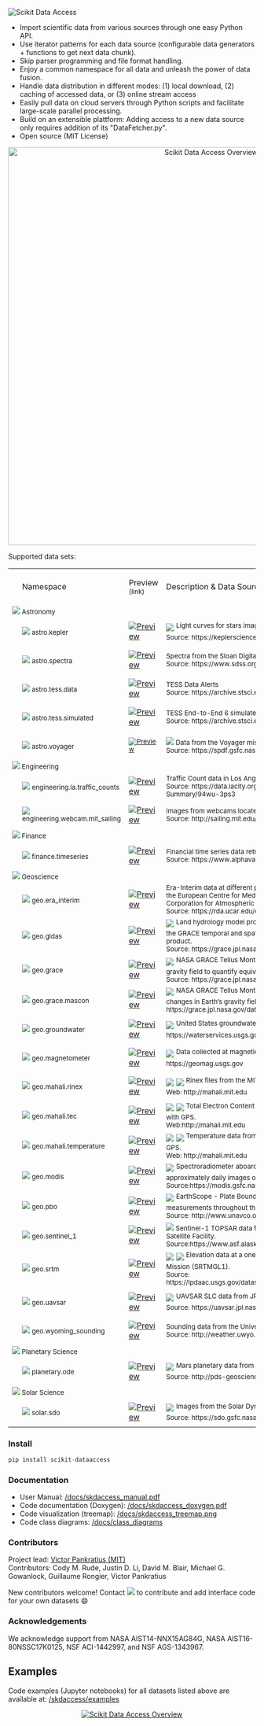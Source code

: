 <p align="left">
  <img alt="Scikit Data Access" src="https://github.com/MITHaystack/scikit-dataaccess/raw/master/skdaccess/docs/images/skdaccess_logo360x100.png"/>
</p>

- Import scientific data from various sources through one easy Python API.
- Use iterator patterns for each data source (configurable data generators + functions to get next data chunk).
- Skip parser programming and file format handling.
- Enjoy a common namespace for all data and unleash the power of data fusion.
- Handle data distribution in different modes: (1) local download, (2) caching of accessed data, or (3) online stream access
- Easily pull data on cloud servers through Python scripts and facilitate large-scale parallel processing.
- Build on an extensible plattform: Adding access to a new data source only requires addition of its "DataFetcher.py".   
- Open source (MIT License)

<p align="center">
  <img alt="Scikit Data Access Overview" src="https://github.com/MITHaystack/scikit-dataaccess/raw/master/skdaccess/docs/images/skdaccess_overviewdiag.png" width="810"/>
</p>

Supported data sets:

<table>

 <tr>
  <td>
  <p><o:p>&nbsp;</o:p></p>
  </td>
   <!-- namespace -->
  <td width=200>
  <p>Namespace</p>
  </td>
   <!-- preview -->
  <td width=63>
    <p><span>Preview<br><sup>(link)</sup></span></p>
  </td>
   <!-- description -->
  <td width=500>
  <p><span>Description & Data Source</span></p>
  </td>
 </tr>

 <!--- HEADER ENTRY ---------------------------------->
 <tr>
  <td colspan=4><sup> 
  <img src=https://github.com/MITHaystack/scikit-dataaccess/raw/master/skdaccess/docs/images/icon_astro.png>  Astronomy
  </sup>  
  </td>
 </tr>

 <!--- ENTRY ---------------------------------->
 <tr>
  <td width=2>
  <p><o:p>&nbsp;</o:p></p>
  </td>
  
   <!-- namespace -->
  <td width=200>
  <sup>
  <img src=https://github.com/MITHaystack/scikit-dataaccess/raw/master/skdaccess/docs/images/icon_astro.png> 
         astro.kepler 
  </sup>
  </td>
  
   <!-- preview -->
  <td width=63>
  <a href="https://github.com/MITHaystack/scikit-dataaccess/blob/master/skdaccess/examples/Demo_Kepler.ipynb"><img alt="Preview" src="https://github.com/MITHaystack/scikit-dataaccess/raw/master/skdaccess/docs/images/icon_skdaccess.astro.kepler.png"/></a>  
  </td>
   
   <!-- description -->
  <td width=500>
   <img src="https://github.com/MITHaystack/scikit-dataaccess/raw/master/skdaccess/docs/images/icon_datasource_logo_nasa.png" /> <sup> Light curves for stars imaged by the NASA Kepler Space Telescope <br>Source: https://keplerscience.arc.nasa.gov</sup> 
  </td>
 </tr>
 

  <!--- ENTRY ---------------------------------->
 <tr>
  <td width=2>
  <p><o:p>&nbsp;</o:p></p>
  </td>

   <!-- namespace -->
  <td width=200>
  <sup>
  <img src=https://github.com/MITHaystack/scikit-dataaccess/raw/master/skdaccess/docs/images/icon_astro.png>
         astro.spectra
  </sup>
  </td>

   <!-- preview -->
  <td width=63>
  <a href="https://github.com/MITHaystack/scikit-dataaccess/blob/master/skdaccess/examples/Demo_SDSS_Spectra.ipynb"><img alt="Preview" src="https://github.com/MITHaystack/scikit-dataaccess/raw/master/skdaccess/docs/images/icon_skdaccess.astro.spectra.png"/></a>
  </td>

   <!-- description -->
  <td width=500>
   <sup> Spectra from the Sloan Digital Sky Survey <br>Source: https://www.sdss.org/dr14/spectro/ </sup>
  </td>
 </tr>


  <!--- ENTRY ---------------------------------->
 <tr>
  <td width=2>
  <p><o:p>&nbsp;</o:p></p>
  </td>

   <!-- namespace -->
  <td width=200>
  <sup>
  <img src=https://github.com/MITHaystack/scikit-dataaccess/raw/master/skdaccess/docs/images/icon_astro.png>
         astro.tess.data
  </sup>
  </td>

   <!-- preview -->
  <td width=63>
  <a href="https://github.com/MITHaystack/scikit-dataaccess/blob/master/skdaccess/examples/Demo_TESS_Data_Alerts.ipynb"><img alt="Preview" src="https://github.com/MITHaystack/scikit-dataaccess/raw/master/skdaccess/docs/images/icon_skdaccess.astro.tess.data"/></a>
  </td>

   <!-- description -->
  <td width=500>
   <sup> TESS Data Alerts <br>Source: https://archive.stsci.edu/prepds/tess-data-alerts/ </sup>
  </td>
 </tr>

  <!--- ENTRY ---------------------------------->
 <tr>
  <td width=2>
  <p><o:p>&nbsp;</o:p></p>
  </td>

   <!-- namespace -->
  <td width=200>
  <sup>
  <img src=https://github.com/MITHaystack/scikit-dataaccess/raw/master/skdaccess/docs/images/icon_astro.png>
         astro.tess.simulated
  </sup>
  </td>

   <!-- preview -->
  <td width=63>
  <a href="https://github.com/MITHaystack/scikit-dataaccess/blob/master/skdaccess/examples/Demo_TESS_Simulated_Data.ipynb"><img alt="Preview" src="https://github.com/MITHaystack/scikit-dataaccess/raw/master/skdaccess/docs/images/icon_skdaccess.astro.tess.simulated"/></a>
  </td>

   <!-- description -->
  <td width=500>
   <sup> TESS End-to-End 6 simulated data <br>Source: https://archive.stsci.edu/prepds/tess-data-alerts/ </sup>
  </td>
 </tr>

  <!--- ENTRY ---------------------------------->
 <tr>
  <td width=2>
  <p><o:p>&nbsp;</o:p></p>
  </td>
  
   <!-- namespace -->
  <td width=200><sup> 
  <img src=https://github.com/MITHaystack/scikit-dataaccess/raw/master/skdaccess/docs/images/icon_astro.png> astro.voyager 
  </sup> 
  </td>
  
   <!-- preview -->
  <td width=63><sup> 
  <a href="https://github.com/MITHaystack/scikit-dataaccess/blob/master/skdaccess/examples/Demo_Voyager.ipynb"><img alt="Preview" src="https://github.com/MITHaystack/scikit-dataaccess/raw/master/skdaccess/docs/images/icon_skdaccess.astro.voyager.png"/></a>
  </sup> 
  </td>
   
   <!-- description -->
  <td width=500>
  <sup> 
   <img src="https://github.com/MITHaystack/scikit-dataaccess/raw/master/skdaccess/docs/images/icon_datasource_logo_nasa.png" /> Data from the Voyager mission. <br> Source: https://spdf.gsfc.nasa.gov/
  </sup> 
  </td>
 </tr>
 
  <!--- HEADER ENTRY ---------------------------------->
 <tr>
  <td colspan=4><sup> 
  <img src=https://github.com/MITHaystack/scikit-dataaccess/raw/master/skdaccess/docs/images/icon_engineering.png> Engineering
  </sup>
  </td>
 </tr>
 
  <!--- ENTRY ---------------------------------->
 <tr>
  <td width=2>
  <p><o:p>&nbsp;</o:p></p>
  </td>
  
   <!-- namespace -->
  <td width=200><sup> 
  <img src=https://github.com/MITHaystack/scikit-dataaccess/raw/master/skdaccess/docs/images/icon_engineering.png> engineering.la.traffic_counts 
  </sup> 
  </td>
  
   <!-- preview -->
  <td width=63>
  <a href="https://github.com/MITHaystack/scikit-dataaccess/blob/master/skdaccess/examples/Demo_Traffic_Counts.ipynb"><img alt="Preview" src="https://github.com/MITHaystack/scikit-dataaccess/raw/master/skdaccess/docs/images/icon_skdaccess.engineering.la.traffic_counts.png"/></a>  
  </td>
   
   <!-- description -->
  <td width=500><sup> 
   Traffic Count data in Los Angeles. <br> Source: https://data.lacity.org/A-Livable-and-Sustainable-City/LADOT-Traffic-Counts-Summary/94wu-3ps3
  <sup> 
  </td>
 </tr>
 
   <!--- ENTRY ---------------------------------->
 <tr>
  <td width=2>
  <p><o:p>&nbsp;</o:p></p>
  </td>

   <!-- namespace -->
  <td width=250><sup>
  <img src=https://github.com/MITHaystack/scikit-dataaccess/raw/master/skdaccess/docs/images/icon_engineering.png> engineering.webcam.mit_sailing
  </sup>
  </td>

   <!-- preview -->
  <td width=63>
  <a href="https://github.com/MITHaystack/scikit-dataaccess/blob/master/skdaccess/examples/Demo_Webcam_MIT_Sailing.ipynb"><img alt="Preview" src="https://github.com/MITHaystack/scikit-dataaccess/raw/master/skdaccess/docs/images/icon_skdaccess.engineering.webcam.mit_sailing.png"/></a>
  </td>

   <!-- description -->
  <td width=500><sup>
   Images from webcams located at the MIT Sailing Pavilion <br> Source: http://sailing.mit.edu/webcam.php
  <sup>
  </td>
 </tr>


 <!--- HEADER ENTRY ---------------------------------->
 <tr>
  <td colspan=4><sup>
  <img src=https://github.com/MITHaystack/scikit-dataaccess/raw/master/skdaccess/docs/images/icon_finance.png>  Finance
  </sup>
  </td>
 </tr>


 <!--- ENTRY ---------------------------------->
 <tr>
  <td width=2>
  <p><o:p>&nbsp;</o:p></p>
  </td>

   <!-- namespace -->
  <td width=200><sup>
  <img src=https://github.com/MITHaystack/scikit-dataaccess/raw/master/skdaccess/docs/images/icon_finance.png> finance.timeseries
  </sup>
  </td>

   <!-- preview -->
  <td width=63>
  <a href="https://github.com/MITHaystack/scikit-dataaccess/blob/master/skdaccess/examples/Demo_Finance_Time_Series.ipynb"><img alt="Preview" src="https://github.com/MITHaystack/scikit-dataaccess/raw/master/skdaccess/docs/images/icon_skdaccess.finance.timeseries.png"/></a>
  </td>

   <!-- description -->
  <td width=500><sup>
   Financial time series data retrieved using Alpha Vantage API. <br> Source: https://www.alphavantage.co/
   </sup>
  </td>
 </tr>



 <!--- HEADER ENTRY ---------------------------------->
 <tr>
  <td colspan=4><sup> 
  <img src=https://github.com/MITHaystack/scikit-dataaccess/raw/master/skdaccess/docs/images/icon_geo.png>  Geoscience
  </sup>  
  </td>
 </tr>

  <!--- ENTRY ---------------------------------->
 <tr>
  <td width=2>
  <p><o:p>&nbsp;</o:p></p>
  </td>
  
   <!-- namespace -->
  <td width=200>
  <sup> 
  <img src=https://github.com/MITHaystack/scikit-dataaccess/raw/master/skdaccess/docs/images/icon_geo.png>   geo.era_interim 
  </sup> 
  </td>
  
   <!-- preview -->
  <td width=63>
  <a href="https://github.com/MITHaystack/scikit-dataaccess/blob/master/skdaccess/examples/Demo_ERA_Interim.ipynb"><img alt="Preview" src="https://github.com/MITHaystack/scikit-dataaccess/raw/master/skdaccess/docs/images/icon_skdaccess.geo.era_interim.png"/></a>  
  </td>
   
   <!-- description -->
  <td width=500><sup> 
   Era-Interim data at different pressure values from <br/> the European Centre for Medium-Range Weather Forecasts accessed through the University Corporation for Atmospheric Research. <br> Source: https://rda.ucar.edu/datasets/ds627.0/
  </sup> 
  </td>
 </tr>
  

 <!--- ENTRY ---------------------------------->
 <tr>
  <td width=2>
  <p><o:p>&nbsp;</o:p></p>
  </td>
  
   <!-- namespace -->
  <td width=200><sup> 
  <img src=https://github.com/MITHaystack/scikit-dataaccess/raw/master/skdaccess/docs/images/icon_geo.png>   geo.gldas 
  </sup>  
  </td>
  
   <!-- preview -->
  <td width=63><a href="https://github.com/MITHaystack/scikit-dataaccess/blob/master/skdaccess/examples/Demo_GLDAS.ipynb"><img alt="Preview" src="https://github.com/MITHaystack/scikit-dataaccess/raw/master/skdaccess/docs/images/icon_skdaccess.geo.gldas.png"/></a>
  </td>
   
   <!-- description -->
  <td width=500><img src="https://github.com/MITHaystack/scikit-dataaccess/raw/master/skdaccess/docs/images/icon_datasource_logo_nasa.png" /> <sup> Land hydrology model produced by NASA. This version of the data is generated to match the GRACE temporal and spatial characteristics and is available as a complementary data product. <br> Source: https://grace.jpl.nasa.gov/data/get-data/land-water-content </sup>
  </td>
 </tr>
 
 
  <!--- ENTRY ---------------------------------->
 <tr>
  <td width=2>
  <p><o:p>&nbsp;</o:p></p>
  </td>
  
   <!-- namespace -->
  <td width=200><sup> 
  <img src=https://github.com/MITHaystack/scikit-dataaccess/raw/master/skdaccess/docs/images/icon_geo.png>   geo.grace 
  </sup>  
  </td>
  
   <!-- preview -->
  <td width=63>
  <a href="https://github.com/MITHaystack/scikit-dataaccess/blob/master/skdaccess/examples/Demo_GRACE.ipynb"><img alt="Preview" src="https://github.com/MITHaystack/scikit-dataaccess/raw/master/skdaccess/docs/images/icon_skdaccess.geo.grace.png"/></a>
  </td>
   
   <!-- description -->
  <td width=500>
   <img src="https://github.com/MITHaystack/scikit-dataaccess/raw/master/skdaccess/docs/images/icon_datasource_logo_nasa.png" /> <sup> NASA GRACE Tellus Monthly Mass Grids. 30-day measurements of changes in Earth’s gravity field to quantify equivalent water thickness. <br> Source: https://grace.jpl.nasa.gov/data/get-data/monthly-mass-grids-land  </sup>
  </td>
 </tr>


 <!--- ENTRY ---------------------------------->
 <tr>
  <td width=2>
  <p><o:p>&nbsp;</o:p></p>
  </td>
  
   <!-- namespace -->
  <td width=200><sup> 
  <img src=https://github.com/MITHaystack/scikit-dataaccess/raw/master/skdaccess/docs/images/icon_geo.png>   geo.grace.mascon
  </sup>  
  </td>
  
   <!-- preview -->
  <td width=63>
  <a href="https://github.com/MITHaystack/scikit-dataaccess/blob/master/skdaccess/examples/Demo_GRACE_Mascon.ipynb"><img alt="Preview" src="https://github.com/MITHaystack/scikit-dataaccess/raw/master/skdaccess/docs/images/icon_skdaccess.geo.grace.mascon.png"/></a>
  </td>
   
   <!-- description -->
  <td width=500>
   <img src="https://github.com/MITHaystack/scikit-dataaccess/raw/master/skdaccess/docs/images/icon_datasource_logo_nasa.png" /> <sup> NASA GRACE Tellus Monthly Mass Grids - Global Mascons. 30-day measurements of changes in Earth’s gravity field to quantify equivalent water thickness. Source: https://grace.jpl.nasa.gov/data/get-data/jpl_global_mascons </sup>
  </td>
 </tr>


 <!--- ENTRY ---------------------------------->
 <tr>
  <td width=2>
  <p><o:p>&nbsp;</o:p></p>
  </td>
  
   <!-- namespace -->
  <td width=200><sup> 
  <img src=https://github.com/MITHaystack/scikit-dataaccess/raw/master/skdaccess/docs/images/icon_geo.png>   geo.groundwater </sup>
  </sup>  
  </td>
  
   <!-- preview -->
  <td width=63>
  <a href="https://github.com/MITHaystack/scikit-dataaccess/blob/master/skdaccess/examples/Demo_Groundwater.ipynb"><img alt="Preview" src="https://github.com/MITHaystack/scikit-dataaccess/raw/master/skdaccess/docs/images/icon_skdaccess.geo.groundwater.png"/></a>
  </td>
   
   <!-- description -->
  <td width=500>
   <img src="https://github.com/MITHaystack/scikit-dataaccess/raw/master/skdaccess/docs/images/icon_datasource_logo_usgs.png" /> <sup> United States groundwater monitoring wells measuring the depth to water level. Source: https://waterservices.usgs.gov </sup>
  </td>
 </tr>
 

 <!--- ENTRY ---------------------------------->
 <tr>
  <td width=2>
  <p><o:p>&nbsp;</o:p></p>
  </td>
  
   <!-- namespace -->
  <td width=200><sup> 
  <img src=https://github.com/MITHaystack/scikit-dataaccess/raw/master/skdaccess/docs/images/icon_geo.png> geo.magnetometer
  </sup>  
  </td>
  
   <!-- preview -->
  <td width=63>
  <a href="https://github.com/MITHaystack/scikit-dataaccess/blob/master/skdaccess/examples/Demo_Magnetometer.ipynb"><img alt="Preview" src="https://github.com/MITHaystack/scikit-dataaccess/raw/master/skdaccess/docs/images/icon_skdaccess.geo.magnetometer.png"/></a>
  </td>
   
   <!-- description -->
  <td width=500>
   <img src="https://github.com/MITHaystack/scikit-dataaccess/raw/master/skdaccess/docs/images/icon_datasource_logo_usgs.png" /> <sup> Data collected at magnetic observatories operated by the U.S. Geological Survey. Source: https://geomag.usgs.gov</sup>
  </td>
 </tr>
 
 
  <!--- ENTRY ---------------------------------->
 <tr>
  <td width=2>
  <p><o:p>&nbsp;</o:p></p>
  </td>
  
   <!-- namespace -->
  <td width=200><sup> 
  <img src=https://github.com/MITHaystack/scikit-dataaccess/raw/master/skdaccess/docs/images/icon_geo.png>   geo.mahali.rinex
  </sup>  
  </td>
  
   <!-- preview -->
  <td width=63>
  <a href="https://github.com/MITHaystack/scikit-dataaccess/blob/master/skdaccess/examples/Demo_Mahali_Rinex.ipynb"> <img alt="Preview" src="https://github.com/MITHaystack/scikit-dataaccess/raw/master/skdaccess/docs/images/icon_skdaccess.geo.mahali.rinex.png"/></a> 
  </td>
   
   <!-- description -->
  <td width=500>
   <img src="https://github.com/MITHaystack/scikit-dataaccess/raw/master/skdaccess/docs/images/icon_datasource_logo_mit.png" /> <img src="https://github.com/MITHaystack/scikit-dataaccess/raw/master/skdaccess/docs/images/icon_datasource_logo_nsf.png" /> <sup> Rinex files from the MIT led NSF project studying the Earth’s ionosphere with GPS. <br> Web: http://mahali.mit.edu  </sup>
  </td>
 </tr>
 
 
  <!--- ENTRY ---------------------------------->
 <tr>
  <td width=2>
  <p><o:p>&nbsp;</o:p></p>
  </td>
  
   <!-- namespace -->
  <td width=200><sup> 
  <img src=https://github.com/MITHaystack/scikit-dataaccess/raw/master/skdaccess/docs/images/icon_geo.png>   geo.mahali.tec
  </sup>  
  </td>
  
   <!-- preview -->
  <td width=63>
  <a href="https://github.com/MITHaystack/scikit-dataaccess/blob/master/skdaccess/examples/Demo_Mahali_TEC.ipynb"> <img alt="Preview" src="https://github.com/MITHaystack/scikit-dataaccess/raw/master/skdaccess/docs/images/icon_skdaccess.geo.mahali.tec.png"/></a>
  </td>
   
   <!-- description -->
  <td width=500>
   <img src="https://github.com/MITHaystack/scikit-dataaccess/raw/master/skdaccess/docs/images/icon_datasource_logo_mit.png" /> <img src="https://github.com/MITHaystack/scikit-dataaccess/raw/master/skdaccess/docs/images/icon_datasource_logo_nsf.png" /> <sup> Total Electron Content from the MIT led NSF project studying the Earth’s ionosphere with GPS. <br> Web:http://mahali.mit.edu  </sup> 
  </td>
 </tr>
 
 
  <!--- ENTRY ---------------------------------->
 <tr>
  <td width=2>
  <p><o:p>&nbsp;</o:p></p>
  </td>
  
   <!-- namespace -->
  <td width=200><sup> 
  <img src=https://github.com/MITHaystack/scikit-dataaccess/raw/master/skdaccess/docs/images/icon_geo.png> geo.mahali.temperature 
  </sup>  
  </td>
  
   <!-- preview -->
  <td width=63>
  <a href="https://github.com/MITHaystack/scikit-dataaccess/blob/master/skdaccess/examples/Demo_Mahali_Temperature.ipynb"> <img alt="Preview" src="https://github.com/MITHaystack/scikit-dataaccess/raw/master/skdaccess/docs/images/icon_skdaccess.geo.mahali.temperature.png"/></a>
  </td>
   
   <!-- description -->
  <td width=500>
   <img src="https://github.com/MITHaystack/scikit-dataaccess/raw/master/skdaccess/docs/images/icon_datasource_logo_mit.png" /> <img src="https://github.com/MITHaystack/scikit-dataaccess/raw/master/skdaccess/docs/images/icon_datasource_logo_nsf.png" /> <sup> Temperature data from the MIT led NSF project studying the Earth’s ionosphere with GPS. <br>Web: http://mahali.mit.edu </sup>
  </td>
 </tr>
 
 
  <!--- ENTRY ---------------------------------->
 <tr>
  <td width=2>
  <p><o:p>&nbsp;</o:p></p>
  </td>
  
   <!-- namespace -->
  <td width=200><sup> 
  <img src=https://github.com/MITHaystack/scikit-dataaccess/raw/master/skdaccess/docs/images/icon_geo.png>   geo.modis 
  </sup>  
  </td>
  
   <!-- preview -->
  <td width=63>
  <a href="https://github.com/MITHaystack/scikit-dataaccess/blob/master/skdaccess/examples/Demo_MODIS.ipynb"><img alt="Preview" src="https://github.com/MITHaystack/scikit-dataaccess/raw/master/skdaccess/docs/images/icon_skdaccess.geo.modis.png"/></a>
  </td>
   
   <!-- description -->
  <td width=500>
   <img src="https://github.com/MITHaystack/scikit-dataaccess/raw/master/skdaccess/docs/images/icon_datasource_logo_nasa.png" /> <sup> Spectroradiometer aboard the NASA Terra and Aqua image satellites. Generates approximately daily images of the Earth’s surface.<br> Source:https://modis.gsfc.nasa.gov </sup>
  </td>
 </tr>
 
 
  <!--- ENTRY ---------------------------------->
 <tr>
  <td width=2>
  <p><o:p>&nbsp;</o:p></p>
  </td>
  
   <!-- namespace -->
  <td width=200><sup> 
  <img src=https://github.com/MITHaystack/scikit-dataaccess/raw/master/skdaccess/docs/images/icon_geo.png>   geo.pbo 
  </sup>  
  </td>
  
   <!-- preview -->
  <td width=63>
   <a href="https://github.com/MITHaystack/scikit-dataaccess/blob/master/skdaccess/examples/Demo_PBO.ipynb"><img alt="Preview" src="https://github.com/MITHaystack/scikit-dataaccess/raw/master/skdaccess/docs/images/icon_skdaccess.geo.pbo.png"/></a>
  </td>
   
   <!-- description -->
  <td width=500>
   <img src="https://github.com/MITHaystack/scikit-dataaccess/raw/master/skdaccess/docs/images/icon_datasource_logo_unavco.png" /> <sup> EarthScope - Plate Boundary Observatory (PBO): Daily GPS displacement time series measurements throughout the United States.<br>Source: http://www.unavco.org/projects/major-projects/pbo/pbo.html </sup>
  </td>
 </tr>
 
 
  <!--- ENTRY ---------------------------------->
 <tr>
  <td width=2>
  <p><o:p>&nbsp;</o:p></p>
  </td>
  
   <!-- namespace -->
  <td width=200><sup> 
  <img src=https://github.com/MITHaystack/scikit-dataaccess/raw/master/skdaccess/docs/images/icon_geo.png>   geo.sentinel_1
  </sup>  
  </td>
  
   <!-- preview -->
  <td width=63>
  <a href="https://github.com/MITHaystack/scikit-dataaccess/blob/master/skdaccess/examples/Demo_Sentinel_1.ipynb"><img alt="Preview" src="https://github.com/MITHaystack/scikit-dataaccess/raw/master/skdaccess/docs/images/icon_skdaccess.geo.sentinel_1.png"/></a>
  </td>
   
   <!-- description -->
  <td width=500>
   <sup><img src="https://github.com/MITHaystack/scikit-dataaccess/raw/master/skdaccess/docs/images/icon_datasource_logo_esa.png" /> Sentinel-1 TOPSAR data from the European Space Agency retrieved from the Alaska Satellite Facility.<br>Source:https://www.asf.alaska.edu/ </sup>
  </td>
 </tr>
 
 
  <!--- ENTRY ---------------------------------->
 <tr>
  <td width=2>
  <p><o:p>&nbsp;</o:p></p>
  </td>
  
   <!-- namespace -->
  <td width=200><sup> 
  <img src=https://github.com/MITHaystack/scikit-dataaccess/raw/master/skdaccess/docs/images/icon_geo.png>   geo.srtm 
  </sup>  
  </td>
  
   <!-- preview -->
  <td width=63>
  <a href="https://github.com/MITHaystack/scikit-dataaccess/blob/master/skdaccess/examples/Demo_SRTM.ipynb"><img alt="Preview" src="https://github.com/MITHaystack/scikit-dataaccess/raw/master/skdaccess/docs/images/icon_skdaccess.geo.srtm.png"/></a>
  </td>
   
   <!-- description -->
  <td width=500>
   <img src="https://github.com/MITHaystack/scikit-dataaccess/raw/master/skdaccess/docs/images/icon_datasource_logo_nasa.png" /> <img src="https://github.com/MITHaystack/scikit-dataaccess/raw/master/skdaccess/docs/images/icon_datasource_logo_usgs.png" /> <sup> Elevation data at a one arc second resolution from the Shuttle Radar Topography Mission (SRTMGL1).<br>Source: https://lpdaac.usgs.gov/dataset_discovery/measures/measures_products_table/srtmgl1_v003  </sup>
  </td>
 </tr>
 
  <!--- ENTRY ---------------------------------->
 <tr>
  <td width=2>
  <p><o:p>&nbsp;</o:p></p>
  </td>
  
   <!-- namespace -->
  <td width=200><sup> 
  <img src=https://github.com/MITHaystack/scikit-dataaccess/raw/master/skdaccess/docs/images/icon_geo.png>   geo.uavsar 
  </sup>  
  </td>
  
   <!-- preview -->
  <td width=63>
  <a href="https://github.com/MITHaystack/scikit-dataaccess/blob/master/skdaccess/examples/Demo_UAVSAR.ipynb"><img alt="Preview" src="https://github.com/MITHaystack/scikit-dataaccess/raw/master/skdaccess/docs/images/icon_skdaccess.geo.uavsar.png"/></a>
  </td>
   
   <!-- description -->
  <td width=500>
   <img src="https://github.com/MITHaystack/scikit-dataaccess/raw/master/skdaccess/docs/images/icon_datasource_logo_nasa.png" /> <sup> UAVSAR SLC data from JPL.<br>Source: https://uavsar.jpl.nasa.gov/   </sup>
  </td>
 </tr>
 
 
  <!--- ENTRY ---------------------------------->
 <tr>
  <td width=2>
  <p><o:p>&nbsp;</o:p></p>
  </td>
  
   <!-- namespace -->
  <td width=200><sup> 
  <img src=https://github.com/MITHaystack/scikit-dataaccess/raw/master/skdaccess/docs/images/icon_geo.png>   geo.wyoming_sounding 
  </sup>  
  </td>
  
   <!-- preview -->
  <td width=63>
  <a href="https://github.com/MITHaystack/scikit-dataaccess/blob/master/skdaccess/examples/Demo_Wyoming_Sounding.ipynb"><img alt="Preview" src="https://github.com/MITHaystack/scikit-dataaccess/raw/master/skdaccess/docs/images/icon_skdaccess.geo.wyoming_sounding.png"/></a>
  </td>
   
   <!-- description -->
  <td width=500>
   <sup> Sounding data from the University of Wyoming.<br>Source: http://weather.uwyo.edu/upperair/sounding.html </sup>
  </td>
 </tr>
 
 
  <!--- HEADER ENTRY ---------------------------------->
 <tr>
  <td colspan=4><sup> 
  <img src=https://github.com/MITHaystack/scikit-dataaccess/raw/master/skdaccess/docs/images/icon_planetary.png>  Planetary Science
  </sup>  
  </td>
 </tr>
 
 
  <!--- ENTRY ---------------------------------->
 <tr>
  <td width=2>
  <p><o:p>&nbsp;</o:p></p>
  </td>
  
   <!-- namespace -->
  <td width=200><sup> 
  <img src=https://github.com/MITHaystack/scikit-dataaccess/raw/master/skdaccess/docs/images/icon_planetary.png> planetary.ode
  </sup>  
  </td>
  
   <!-- preview -->
  <td width=63>
  <a href="https://github.com/MITHaystack/scikit-dataaccess/blob/master/skdaccess/examples/Demo_ODE.ipynb"> <img alt="Preview" src="https://github.com/MITHaystack/scikit-dataaccess/raw/master/skdaccess/docs/images/icon_skdaccess.planetary.ode.png"/></a>
  </td>
   
   <!-- description -->
  <td width=500>
   <img src="https://github.com/MITHaystack/scikit-dataaccess/raw/master/skdaccess/docs/images/icon_datasource_logo_nasa.png" /> <sup> Mars planetary data from PDS Geosciences Node's Orbital Data Explorer.<br>Source: http://pds-geosciences.wustl.edu/default.htm</sup>
  </td>
 </tr>
 
 
   <!--- HEADER ENTRY ---------------------------------->
 <tr>
  <td colspan=4><sup> 
  <img src=https://github.com/MITHaystack/scikit-dataaccess/raw/master/skdaccess/docs/images/icon_solar.png> Solar Science
  </sup>  
  </td>
 </tr>
 
  <!--- ENTRY ---------------------------------->
 <tr>
  <td width=2>
  <p><o:p>&nbsp;</o:p></p>
  </td>
  
   <!-- namespace -->
  <td width=200><sup> 
  <img src=https://github.com/MITHaystack/scikit-dataaccess/raw/master/skdaccess/docs/images/icon_solar.png> solar.sdo 
  </sup>  
  </td>
  
   <!-- preview -->
  <td width=63>
  <a href="https://github.com/MITHaystack/scikit-dataaccess/blob/master/skdaccess/examples/Demo_SDO.ipynb"> <img alt="Preview" src="https://github.com/MITHaystack/scikit-dataaccess/raw/master/skdaccess/docs/images/icon_skdaccess.solar.sdo.png"/></a>
  </td>
   
   <!-- description -->
  <td width=500>
   <img src="https://github.com/MITHaystack/scikit-dataaccess/raw/master/skdaccess/docs/images/icon_datasource_logo_nasa.png" /> <sup> Images from the Solar Dynamics Observatory.<br>Source: https://sdo.gsfc.nasa.gov/</sup>
  </td>
 </tr>
</table>



### Install
```python
pip install scikit-dataaccess
```

### Documentation

- User Manual: [/docs/skdaccess_manual.pdf](https://github.com/MITHaystack/scikit-dataaccess/blob/master/skdaccess/docs/skdaccess_manual.pdf)<br>
- Code documentation (Doxygen): [/docs/skdaccess_doxygen.pdf](https://github.com/MITHaystack/scikit-dataaccess/blob/master/skdaccess/docs/skdaccess_doxygen.pdf)
- Code visualization (treemap): [/docs/skdaccess_treemap.png](https://github.com/MITHaystack/scikit-dataaccess/blob/master/skdaccess/docs/skdaccess_treemap.png)
- Code class diagrams: [/docs/class_diagrams](https://github.com/MITHaystack/scikit-dataaccess/tree/master/skdaccess/docs/class_diagrams)


### Contributors

Project lead: [Victor Pankratius (MIT)](http://www.victorpankratius.com)<br>
Contributors: Cody M. Rude, Justin D. Li, David M. Blair, Michael G. Gowanlock, Guillaume Rongier, Victor Pankratius

New contributors welcome! Contact <img src="https://github.com/MITHaystack/scikit-dataaccess/raw/master/skdaccess/docs/images/skdaccess_cont.png" /> to contribute and add interface code for your own datasets :smile:

  
### Acknowledgements

We acknowledge support from NASA AIST14-NNX15AG84G, NASA AIST16-80NSSC17K0125, NSF ACI-1442997, and NSF AGS-1343967.

## Examples

Code examples (Jupyter notebooks) for all datasets listed above are available at: [/skdaccess/examples](https://github.com/MITHaystack/scikit-dataaccess/tree/master/skdaccess/examples)

<p align="center">
<a href="https://github.com/MITHaystack/scikit-dataaccess/blob/master/skdaccess/docs/images/skdaccess-quickexamples-combined.png">
  <img alt="Scikit Data Access Overview" src="https://github.com/MITHaystack/scikit-dataaccess/raw/master/skdaccess/docs/images/skdaccess-quickexamples-combined.png"/>
</a>
</p>

